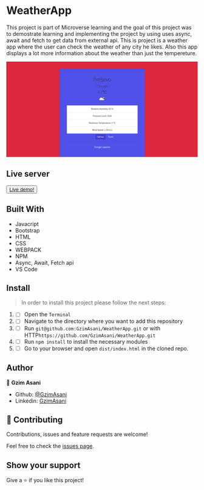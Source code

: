 # WeatherApp

This project is part of Microverse learning and the goal of this project was to demostrate learning and implementing the project by using  uses async, await and fetch to get data from external api. This is project is a weather app where the user can check the weather of any city he likes. Also this app displays a lot more information about the weather than just the tempereture. 

![img](./readme.png)

## Live server
<button> <a href="https://optimistic-euler-a877c4.netlify.app/"> Live demo!</a> </button>

## Built With 

- Javacript
- Bootstrap
- HTML
- CSS
- WEBPACK
- NPM
- Async, Await, Fetch api
- VS Code

## Install 

> In order to install this project please follow the next steps:

1. - [ ] Open the `Terminal`
2. - [ ] Navigate to the directory where you want to add this repository
3. - [ ] Run `git@github.com:GzimAsani/WeatherApp.git` or with HTTP`https://github.com/GzimAsani/WeatherApp.git` 
4. - [ ] Run `npm install` to install the necessary modules
5. - [ ] Go to your browser and open `dist/index.html` in the cloned repo.

## Author

👤 **Gzim Asani**
- Github: [@GzimAsani](https://github.com/GzimAsani)
- Linkedin: [GzimAsani](https://www.linkedin.com/in/gzim-asani-83390a17a/)

## 🤝 Contributing

Contributions, issues and feature requests are welcome!

Feel free to check the [issues page](https://github.com/Div685/JS-Library/issues).


## Show your support

Give a ⭐️ if you like this project!